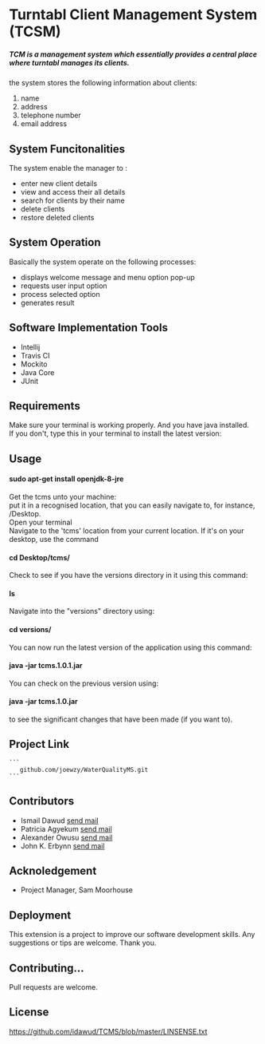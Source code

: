 # Turntabl Client Management System (TCSM)
##### TCM is a management system which essentially provides a central place where turntabl manages its clients.
the system stores the following information about clients:
1. name 
2. address
3. telephone number 
4. email address


## System Funcitonalities
The system enable the manager to :
- enter new client details
- view and access their all details 
- search for clients by their name
- delete clients 
- restore deleted clients

## System Operation
Basically the system operate on the following processes:
- displays welcome message and menu option pop-up
- requests user input option
- process selected option
- generates result

## Software Implementation Tools
- Intellij 
- Travis CI
- Mockito
- Java Core
- JUnit

## Requirements
Make sure your terminal is working properly.
And you have java installed. <br> 
If you don't, type this in your terminal to install the latest version: 

## Usage
#### sudo apt-get install openjdk-8-jre <br>

Get the tcms unto your machine: <br>
put it in a recognised location, that you can easily navigate to, for instance, /Desktop.<br> 
Open your terminal<br>
Navigate to the 'tcms' location from your current location. If it's on your desktop, use the command

#### cd Desktop/tcms/ <br>
Check to see if you have the versions directory in it using this command:
#### ls
Navigate into the "versions" directory using:
#### cd versions/
You can now run the latest version of the application using this command:
#### java -jar tcms.1.0.1.jar 

You can check on the previous version using:
#### java -jar tcms.1.0.jar
to see the significant changes that have been made (if you want to).


## Project Link

    ```
       github.com/joewzy/WaterQualityMS.git
    ```

## Contributors
- Ismail Dawud [send mail](dawud.ismail@turntabl.io) 
- Patricia Agyekum [send mail](patricia.agyekum@turntabl.io) 
- Alexander Owusu [send mail](alex.owusu@turntabl.io) 
- John K. Erbynn [send mail](john.erbynn@turntabl.io) 


## Acknoledgement
   - Project Manager, Sam Moorhouse
   
## Deployment 
This extension is a project to improve our software development skills. Any suggestions or tips are welcome.
Thank you.






## Contributing...
Pull requests are welcome.

## License
https://github.com/idawud/TCMS/blob/master/LINSENSE.txt

